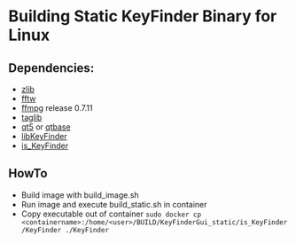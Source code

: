 # Building Static KeyFinder Binary for Linux

## Dependencies:

* [zlib](https://github.com/madler/zlib)
* [fftw](http://www.fftw.org/download.html)
* [ffmpg](https://ffmpeg.org/releases/) release 0.7.11
* [taglib](https://github.com/taglib/taglib)
* [qt5](http://code.qt.io/cgit/qt/qt5.git/) or [qtbase](http://code.qt.io/cgit/qt/qtbase.git/)
* [libKeyFinder](https://github.com/ibsh/libKeyFinder)
* [is_KeyFinder](https://github.com/ibsh/is_KeyFinder)

## HowTo

- Build image with build_image.sh
- Run image and execute build_static.sh in container
- Copy executable out of container
 ```sudo docker cp <containername>:/home/<user>/BUILD/KeyFinderGui_static/is_KeyFinder/KeyFinder ./KeyFinder ```